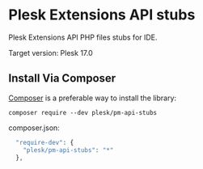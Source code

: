 Plesk Extensions API stubs
==========================

Plesk Extensions API PHP files stubs for IDE.

Target version: Plesk 17.0

Install Via Composer
--------------------

[Composer](https://getcomposer.org/) is a preferable way to install the library:

`composer require --dev plesk/pm-api-stubs`

composer.json:
```php
  "require-dev": {
    "plesk/pm-api-stubs": "*"
  },
```
